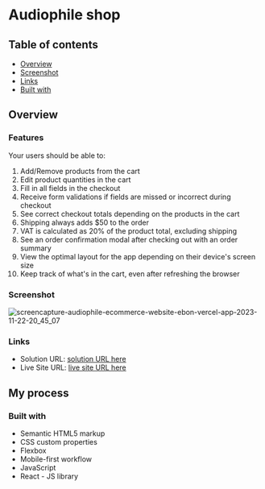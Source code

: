 # Audiophile shop

## Table of contents

- [Overview](#overview)
- [Screenshot](#screenshot)
- [Links](#links)
- [Built with](#built-with)

## Overview

### Features
Your users should be able to:
1. Add/Remove products from the cart
2. Edit product quantities in the cart
3. Fill in all fields in the checkout
4. Receive form validations if fields are missed or incorrect during checkout
5. See correct checkout totals depending on the products in the cart
6. Shipping always adds $50 to the order
7. VAT is calculated as 20% of the product total, excluding shipping
8. See an order confirmation modal after checking out with an order summary
9. View the optimal layout for the app depending on their device's screen size
10. Keep track of what's in the cart, even after refreshing the browser

### Screenshot
![screencapture-audiophile-ecommerce-website-ebon-vercel-app-2023-11-22-20_45_07](https://github.com/salmafadlabdulrahman/Audiophile-ecommerce-website/assets/88597694/92a858ae-7ac9-4c17-92e4-4afa17087732)


### Links

- Solution URL: [solution URL here](https://github.com/salmafadlabdulrahman/Audiophile-ecommerce-website/tree/main)
- Live Site URL: [live site URL here](https://audiophile-ecommerce-website-ebon.vercel.app/)

## My process

### Built with

- Semantic HTML5 markup
- CSS custom properties
- Flexbox
- Mobile-first workflow
- JavaScript
- React - JS library
